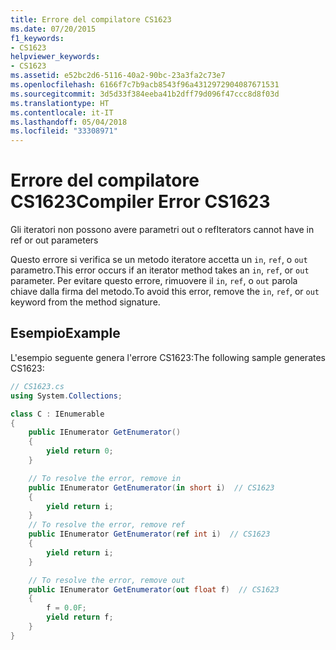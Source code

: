 ```yaml
---
title: Errore del compilatore CS1623
ms.date: 07/20/2015
f1_keywords:
- CS1623
helpviewer_keywords:
- CS1623
ms.assetid: e52bc2d6-5116-40a2-90bc-23a3fa2c73e7
ms.openlocfilehash: 6166f7c7b9acb8543f96a4312972904087671531
ms.sourcegitcommit: 3d5d33f384eeba41b2dff79d096f47ccc8d8f03d
ms.translationtype: HT
ms.contentlocale: it-IT
ms.lasthandoff: 05/04/2018
ms.locfileid: "33308971"
---
```

# <a name="compiler-error-cs1623"></a><span data-ttu-id="946cc-102">Errore del compilatore CS1623</span><span class="sxs-lookup"><span data-stu-id="946cc-102">Compiler Error CS1623</span></span>
<span data-ttu-id="946cc-103">Gli iteratori non possono avere parametri out o ref</span><span class="sxs-lookup"><span data-stu-id="946cc-103">Iterators cannot have in ref or out parameters</span></span>  
  
 <span data-ttu-id="946cc-104">Questo errore si verifica se un metodo iteratore accetta un `in`, `ref`, o `out` parametro.</span><span class="sxs-lookup"><span data-stu-id="946cc-104">This error occurs if an iterator method takes an `in`, `ref`, or `out` parameter.</span></span> <span data-ttu-id="946cc-105">Per evitare questo errore, rimuovere il `in`, `ref`, o `out` parola chiave dalla firma del metodo.</span><span class="sxs-lookup"><span data-stu-id="946cc-105">To avoid this error, remove the `in`, `ref`, or `out` keyword from the method signature.</span></span>  
  
## <a name="example"></a><span data-ttu-id="946cc-106">Esempio</span><span class="sxs-lookup"><span data-stu-id="946cc-106">Example</span></span>  
 <span data-ttu-id="946cc-107">L'esempio seguente genera l'errore CS1623:</span><span class="sxs-lookup"><span data-stu-id="946cc-107">The following sample generates CS1623:</span></span>  
  
```csharp  
// CS1623.cs  
using System.Collections;

class C : IEnumerable
{
    public IEnumerator GetEnumerator()
    {
        yield return 0;
    }

    // To resolve the error, remove in  
    public IEnumerator GetEnumerator(in short i)  // CS1623  
    {
        yield return i;
    }
    // To resolve the error, remove ref  
    public IEnumerator GetEnumerator(ref int i)  // CS1623  
    {
        yield return i;
    }

    // To resolve the error, remove out  
    public IEnumerator GetEnumerator(out float f)  // CS1623  
    {
        f = 0.0F;
        yield return f;
    }
}
```
